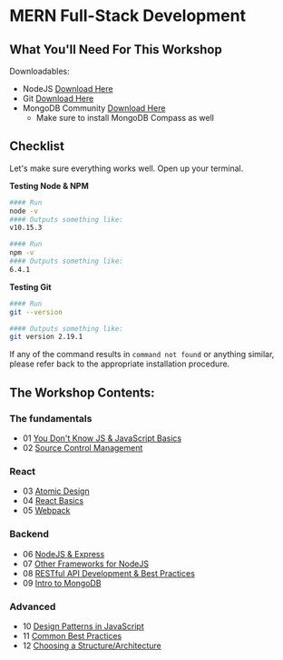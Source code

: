 # MERN Full-Stack Development

## What You'll Need For This Workshop

Downloadables:
- NodeJS [Download Here](https://nodejs.org/en/download)
- Git [Download Here](https://git-scm.com/downloads)
- MongoDB Community [Download Here](https://www.mongodb.com/download-center#community)
    - Make sure to install MongoDB Compass as well

## Checklist

Let's make sure everything works well. Open up your terminal.

__Testing Node & NPM__
```bash
#### Run
node -v
#### Outputs something like:
v10.15.3

#### Run
npm -v
#### Outputs something like:
6.4.1
```

__Testing Git__
```bash
#### Run
git --version

#### Outputs something like:
git version 2.19.1
```

If any of the command results in `command not found` or anything similar, please refer back to the appropriate installation procedure.

## The Workshop Contents:

### The fundamentals
- 01 [You Don't Know JS & JavaScript Basics](/modules/01-js-basics.md)
- 02 [Source Control Management](/modules/02-git.md)

### React
- 03 [Atomic Design]()
- 04 [React Basics]()
- 05 [Webpack]()

### Backend
- 06 [NodeJS & Express]()
- 07 [Other Frameworks for NodeJS]()
- 08 [RESTful API Development & Best Practices]()
- 09 [Intro to MongoDB]()

### Advanced
- 10 [Design Patterns in JavaScript]()
- 11 [Common Best Practices]()
- 12 [Choosing a Structure/Architecture]()
